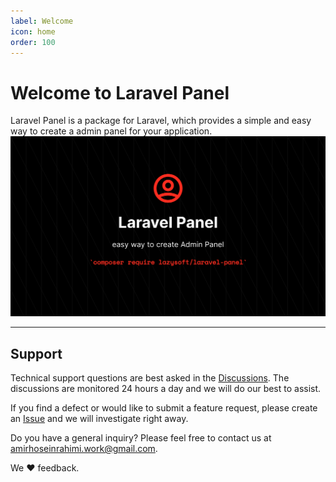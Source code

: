 ```yaml
---
label: Welcome
icon: home
order: 100
---
```


# Welcome to Laravel Panel
Laravel Panel is a package for Laravel, which provides a simple and easy way to create a admin panel for your application.
![](/static/banner.png)

---
## Support

Technical support questions are best asked in the [Discussions](https://github.com/lazysoft-ir/laravel-panel/discussions). The discussions are monitored 24 hours a day and we will do our best to assist.

If you find a defect or would like to submit a feature request, please create an [Issue](https://github.com/lazysoft-ir/laravel-panel/issues) and we will investigate right away.

Do you have a general inquiry? Please feel free to contact us at amirhoseinrahimi.work@gmail.com.

We :heart: feedback.
